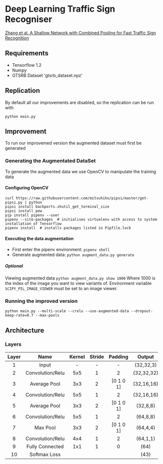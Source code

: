 # Deep Learning Traffic Sign Recogniser

[Zhang et al. A Shallow Network with Combined Pooling for Fast Traffic Sign Recognition](http://www.mdpi.com/2078-2489/8/2/45/htm)

## Requirements

* Tensorflow 1.2
* Numpy
* GTSRB Dataset 'gtsrb_dataset.npz'

## Replication

By default all our improvements are disabled, so the replication can be run with

`python main.py`

## Improvement

To run our improvemed version the augmented dataset must first be generated

### Generating the Augmentated DataSet

To generate the augmented data we use OpenCV to manipulate the training data

####  Configuring OpenCV

```
curl https://raw.githubusercontent.com/mitsuhiko/pipsi/master/get-pipsi.py | python
pipsi install backports.shutil_get_terminal_size
pipsi install pew
pip install pipenv --user
pipenv --site-packages  # initialises virtualenv with access to system installation of Tensorflow
pipenv install  # installs packages listed in Pipfile.lock 

```

#### Executing the data augmentation

* First enter the pipenv environment: `pipenv shell`
* Generate augmented data: `python augment_data.py generate`

##### Optional
Viewing augmented data `python augment_data.py show 1000`
Where 1000 is the index of the image you want to view variants of. Environment variable `SCIPY_PIL_IMAGE_VIEWER` must be set to an image viewer.


### Running the improved version

`python main.py --multi-scale --crelu --use-augmented-data --dropout-keep-rate=0.7 --max-pools`


## Architecture

### Layers

**Layer**|**Name**|**Kernel**|**Stride**|**Padding**|**Output**
:-----:|:-----:|:-----:|:-----:|:-----:|:-----:
1|Input|-|-|-|(32,32,3)
2|Convolution/Relu|5x5|1|2|(32,32,32)
3|Average Pool|3x3 |2|[0 1 0 1]|(32,16,16)
4|Convolution/Relu|5x5|1|2|(32,16,16)
5|Average Pool|3x3 |2|[0 1 0 1]|(32,8,8)
6|Convolution/Relu|5x5|1|2|(64,8,8)
7|Max Pool|3x3 |2|[0 1 0 1]|(64,4,4)
8|Convolution/Relu|4x4|1|2|(64,1,1)
9|Fully Connected|1x1|1|0|(64)
10|Softmax Loss| | | |(43)
